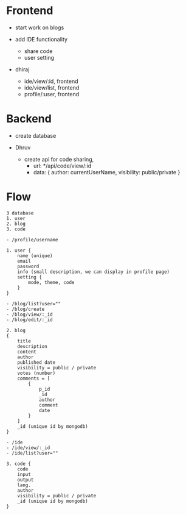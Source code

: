 # Frontend

- start work on blogs

- add IDE functionality
  - share code
  - user setting

- dhiraj
  - ide/view/:id, frontend
  - ide/view/list, frontend
  - profile/:user, frontend

# Backend

- create database

- Dhruv
  - create api for code sharing,
    - url: */api/code/view/:id
    - data: { author: currentUserName, visibility: public/private }

# Flow

```
3 database
1. user
2. blog
3. code

- /profile/username

1. user {
    name (unique)
    email
    password
    info (small description, we can display in profile page)
    setting {
        mode, theme, code
    }
}

- /blog/list?user=""
- /blog/create
- /blog/view/:_id
- /blog/edit/:_id

2. blog
{
    title
    description
    content
    author
    published date
    visibility = public / private
    votes (number)
    comments = [
        {
            p_id
            _id
            author
            comment
            date
        }
    ]
    _id (unique id by mongodb)
}

- /ide
- /ide/view/:_id
- /ide/list?user=""

3. code {
    code
    input
    output
    lang.
    author
    visibility = public / private
    _id (unique id by mongodb)
}
```
